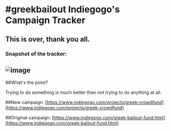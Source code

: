 # #greekbailout Indiegogo's Campaign Tracker

## This is over, thank you all.
### Snapshot of the tracker:
![image](http://your.github.io/store/greekbailout_snapshot.png)
 ---
 
 
##What's the point?

Trying to do something is much better than not trying to do anything at all.

##New campaign: 
[https://www.indiegogo.com/projects/greek-crowdfund](https://www.indiegogo.com/projects/greek-crowdfund)

##Original campaign:
[https://www.indiegogo.com/greek-bailout-fund.html](https://www.indiegogo.com/greek-bailout-fund.html)
